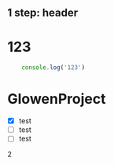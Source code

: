 1 step: header <h1>123</h1>
---
```js
    console.log('123')
```
# GlowenProject

- [x] test
- [ ] test
- [ ] test

2
